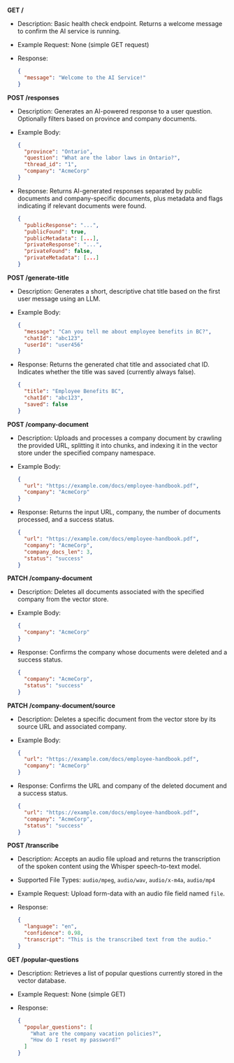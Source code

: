 **GET /**

- Description: Basic health check endpoint. Returns a welcome message to confirm the AI service is running.
- Example Request: None (simple GET request)
- Response:

  ```json
  {
    "message": "Welcome to the AI Service!"
  }
  ```

**POST /responses**

- Description: Generates an AI-powered response to a user question. Optionally filters based on province and company documents.
- Example Body:

  ```json
  {
    "province": "Ontario",
    "question": "What are the labor laws in Ontario?",
    "thread_id": "1",
    "company": "AcmeCorp"
  }
  ```

- Response: Returns AI-generated responses separated by public documents and company-specific documents, plus metadata and flags indicating if relevant documents were found.

  ```json
  {
    "publicResponse": "...",
    "publicFound": true,
    "publicMetadata": [...],
    "privateResponse": "...",
    "privateFound": false,
    "privateMetadata": [...]
  }
  ```

**POST /generate-title**

- Description: Generates a short, descriptive chat title based on the first user message using an LLM.
- Example Body:

  ```json
  {
    "message": "Can you tell me about employee benefits in BC?",
    "chatId": "abc123",
    "userId": "user456"
  }
  ```

- Response: Returns the generated chat title and associated chat ID. Indicates whether the title was saved (currently always false).

  ```json
  {
    "title": "Employee Benefits BC",
    "chatId": "abc123",
    "saved": false
  }
  ```

**POST /company-document**

- Description: Uploads and processes a company document by crawling the provided URL, splitting it into chunks, and indexing it in the vector store under the specified company namespace.
- Example Body:

  ```json
  {
    "url": "https://example.com/docs/employee-handbook.pdf",
    "company": "AcmeCorp"
  }
  ```

- Response: Returns the input URL, company, the number of documents processed, and a success status.

  ```json
  {
    "url": "https://example.com/docs/employee-handbook.pdf",
    "company": "AcmeCorp",
    "company_docs_len": 3,
    "status": "success"
  }
  ```

**PATCH /company-document**

- Description: Deletes all documents associated with the specified company from the vector store.
- Example Body:

  ```json
  {
    "company": "AcmeCorp"
  }
  ```

- Response: Confirms the company whose documents were deleted and a success status.

  ```json
  {
    "company": "AcmeCorp",
    "status": "success"
  }
  ```

**PATCH /company-document/source**

- Description: Deletes a specific document from the vector store by its source URL and associated company.
- Example Body:

  ```json
  {
    "url": "https://example.com/docs/employee-handbook.pdf",
    "company": "AcmeCorp"
  }
  ```

- Response: Confirms the URL and company of the deleted document and a success status.

  ```json
  {
    "url": "https://example.com/docs/employee-handbook.pdf",
    "company": "AcmeCorp",
    "status": "success"
  }
  ```

**POST /transcribe**

- Description: Accepts an audio file upload and returns the transcription of the spoken content using the Whisper speech-to-text model.
- Supported File Types: `audio/mpeg`, `audio/wav`, `audio/x-m4a`, `audio/mp4`
- Example Request: Upload form-data with an audio file field named `file`.
- Response:

  ```json
  {
    "language": "en",
    "confidence": 0.98,
    "transcript": "This is the transcribed text from the audio."
  }
  ```

**GET /popular-questions**

- Description: Retrieves a list of popular questions currently stored in the vector database.
- Example Request: None (simple GET)
- Response:

  ```json
  {
    "popular_questions": [
      "What are the company vacation policies?",
      "How do I reset my password?"
    ]
  }
  ```
